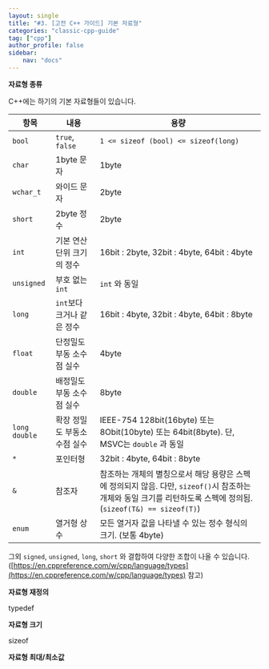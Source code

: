 ```yaml
---
layout: single
title: "#3. [고전 C++ 가이드] 기본 자료형"
categories: "classic-cpp-guide"
tag: ["cpp"]
author_profile: false
sidebar: 
    nav: "docs"
---
```


**자료형 종류**

C++에는 하기의 기본 자료형들이 있습니다. 

|항목|내용|용량|
|--|--|--|
|`bool`|`true`, `false`|`1 <= sizeof (bool) <= sizeof(long)`|
|`char`|1byte 문자|1byte|
|`wchar_t`|와이드 문자|2byte|
|`short`|2byte 정수| 2byte|
|`int`|기본 연산 단위 크기의 정수|16bit : 2byte, 32bit : 4byte, 64bit : 4byte|
|`unsigned`|부호 없는 `int`|`int` 와 동일|
|`long`|`int`보다 크거나 같은 정수|16bit : 4byte, 32bit : 4byte, 64bit : 8byte|
|`float`|단정밀도 부동 소수점 실수|4byte|
|`double`|배정밀도 부동 소수점 실수|8byte|
|`long double`|확장 정밀도 부동소수점 실수|IEEE-754 128bit(16byte) 또는 8Obit(10byte) 또는 64bit(8byte). 단, MSVC는 `double` 과 동일|
|`*`|포인터형|32bit : 4byte, 64bit : 8byte|
|`&`|참조자|참조하는 개체의 별칭으로서 해당 용량은 스펙에 정의되지 않음. 다만, `sizeof()`시 참조하는 개체와 동일 크기를 리턴하도록 스펙에 정의됨.(`sizeof(T&) == sizeof(T)`)|
|`enum`|열거형 상수|모든 열거자 값을 나타낼 수 있는 정수 형식의 크기. (보통 4byte)|

그외 `signed`, `unsigned`, `long`, `short` 와 결합하여 다양한 조합이 나올 수 있습니다.([https://en.cppreference.com/w/cpp/language/types](https://en.cppreference.com/w/cpp/language/types) 참고)

**자료형 재정의**

typedef

**자료형 크기**

sizeof

**자료형 최대/최소값**

